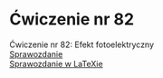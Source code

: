 # Ćwiczenie nr 82
Ćwiczenie nr 82: 	Efekt fotoelektryczny  
<a href="https://github.com/LucasJezap/PhysicsLaboratories/tree/master/Ćwiczenie%2082/82.pdf"> Sprawozdanie  
<a href="https://github.com/LucasJezap/PhysicsLaboratories/tree/master/Ćwiczenie%2082/82.tex"> Sprawozdanie w LaTeXie  
